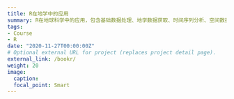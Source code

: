```yaml
---
title: R在地学中的应用
summary: R在地球科学中的应用，包含基础数据处理、地学数据获取、时间序列分析、空间数据分析、二维/三维数据可视化，以及入门的数据挖掘问题
tags:
- Course
- R
date: "2020-11-27T00:00:00Z"
# Optional external URL for project (replaces project detail page).
external_link: /bookr/
weight: 20
image:
  caption:
  focal_point: Smart
---
```

